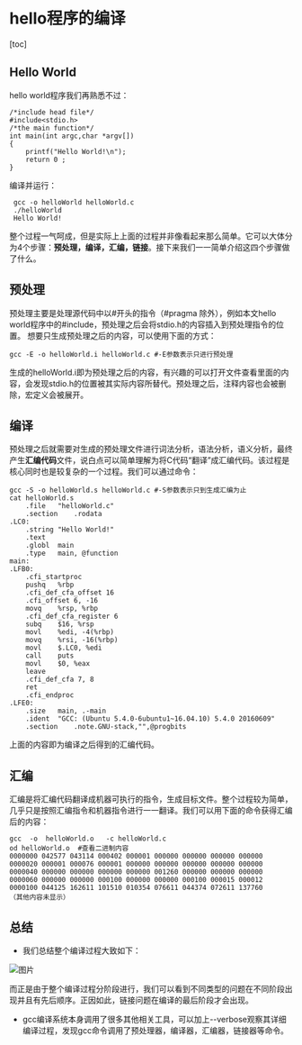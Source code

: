 # hello程序的编译

[toc]

## Hello World

hello world程序我们再熟悉不过：

```
/*include head file*/
#include<stdio.h>
/*the main function*/
int main(int argc,char *argv[])
{
    printf("Hello World!\n");
    return 0 ;
}
```

编译并运行：

```
 gcc -o helloWorld helloWorld.c 
 ./helloWorld
 Hello World!
```

整个过程一气呵成，但是实际上上面的过程并非像看起来那么简单。它可以大体分为4个步骤：**预处理，编译，汇编，链接**。接下来我们一一简单介绍这四个步骤做了什么。

## 预处理

预处理主要是处理源代码中以#开头的指令（#pragma 除外），例如本文hello world程序中的#include，预处理之后会将stdio.h的内容插入到预处理指令的位置。
想要只生成预处理之后的内容，可以使用下面的方式：

```
gcc -E -o helloWorld.i helloWorld.c #-E参数表示只进行预处理
```

生成的helloWorld.i即为预处理之后的内容，有兴趣的可以打开文件查看里面的内容，会发现stdio.h的位置被其实际内容所替代。预处理之后，注释内容也会被删除，宏定义会被展开。

## 编译

预处理之后就需要对生成的预处理文件进行词法分析，语法分析，语义分析，最终产生**汇编代码**文件，说白点可以简单理解为将C代码“翻译”成汇编代码。该过程是核心同时也是较复杂的一个过程。我们可以通过命令：

```
gcc -S -o helloWorld.s helloWorld.c #-S参数表示只到生成汇编为止
cat helloWorld.s
    .file   "helloWorld.c"
    .section    .rodata
.LC0:
    .string "Hello World!"
    .text
    .globl  main
    .type   main, @function
main:
.LFB0:
    .cfi_startproc
    pushq   %rbp
    .cfi_def_cfa_offset 16
    .cfi_offset 6, -16
    movq    %rsp, %rbp
    .cfi_def_cfa_register 6
    subq    $16, %rsp
    movl    %edi, -4(%rbp)
    movq    %rsi, -16(%rbp)
    movl    $.LC0, %edi
    call    puts
    movl    $0, %eax
    leave
    .cfi_def_cfa 7, 8
    ret
    .cfi_endproc
.LFE0:
    .size   main, .-main
    .ident  "GCC: (Ubuntu 5.4.0-6ubuntu1~16.04.10) 5.4.0 20160609"
    .section    .note.GNU-stack,"",@progbits
```

上面的内容即为编译之后得到的汇编代码。

## 汇编

汇编是将汇编代码翻译成机器可执行的指令，生成目标文件。整个过程较为简单，几乎只是按照汇编指令和机器指令进行一一翻译。我们可以用下面的命令获得汇编后的内容：

```
gcc  -o  helloWorld.o   -c helloWorld.c
od helloWorld.o  #查看二进制内容
0000000 042577 043114 000402 000001 000000 000000 000000 000000
0000020 000001 000076 000001 000000 000000 000000 000000 000000
0000040 000000 000000 000000 000000 001260 000000 000000 000000
0000060 000000 000000 000100 000000 000000 000100 000015 000012
0000100 044125 162611 101510 010354 076611 044374 072611 137760
（其他内容未显示）
```

## 总结

- 我们总结整个编译过程大致如下：



![图片](https://mmbiz.qpic.cn/mmbiz_png/wdJvTnIClft75VgrsTUbY5zmmW5gDDutAue4bKuhD4yTkx0UERsTQaMK4jYc4iaxBn5ZHY8lnKguAmQPKDf4iagw/640?wx_fmt=png&tp=webp&wxfrom=5&wx_lazy=1&wx_co=1)



而正是由于整个编译过程分阶段进行，我们可以看到不同类型的问题在不同阶段出现并且有先后顺序。正因如此，链接问题在编译的最后阶段才会出现。

- gcc编译系统本身调用了很多其他相关工具，可以加上--verbose观察其详细编译过程，发现gcc命令调用了预处理器，编译器，汇编器，链接器等命令。
